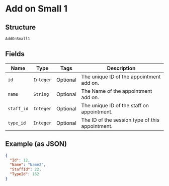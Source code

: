 
# Add on Small 1

## Structure

`AddOnSmall1`

## Fields

| Name | Type | Tags | Description |
|  --- | --- | --- | --- |
| `id` | `Integer` | Optional | The unique ID of the appointment add on. |
| `name` | `String` | Optional | The Name of the appointment add on. |
| `staff_id` | `Integer` | Optional | The unique ID of the staff on appointment. |
| `type_id` | `Integer` | Optional | The ID of the session type of this appointment. |

## Example (as JSON)

```json
{
  "Id": 12,
  "Name": "Name2",
  "StaffId": 22,
  "TypeId": 162
}
```

